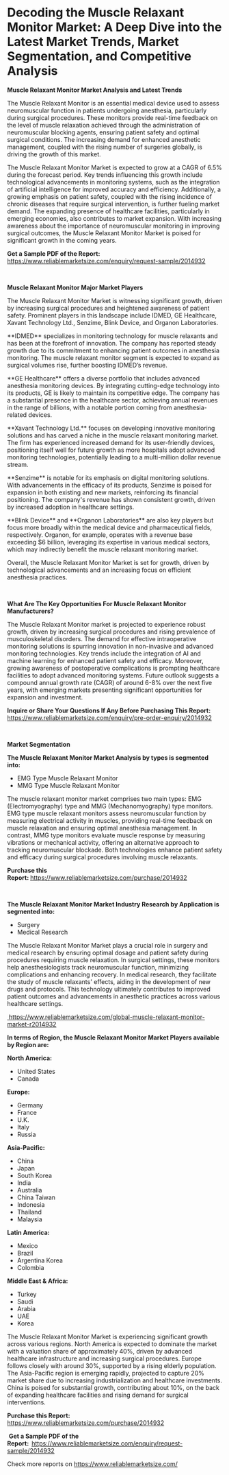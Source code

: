 <p><h1>Decoding the Muscle Relaxant Monitor Market: A Deep Dive into the Latest Market Trends, Market Segmentation, and Competitive Analysis</h1></p><p><strong>Muscle Relaxant Monitor Market Analysis and Latest Trends</strong></p>
<p><p>The Muscle Relaxant Monitor is an essential medical device used to assess neuromuscular function in patients undergoing anesthesia, particularly during surgical procedures. These monitors provide real-time feedback on the level of muscle relaxation achieved through the administration of neuromuscular blocking agents, ensuring patient safety and optimal surgical conditions. The increasing demand for enhanced anesthetic management, coupled with the rising number of surgeries globally, is driving the growth of this market.</p><p>The Muscle Relaxant Monitor Market is expected to grow at a CAGR of 6.5% during the forecast period. Key trends influencing this growth include technological advancements in monitoring systems, such as the integration of artificial intelligence for improved accuracy and efficiency. Additionally, a growing emphasis on patient safety, coupled with the rising incidence of chronic diseases that require surgical intervention, is further fueling market demand. The expanding presence of healthcare facilities, particularly in emerging economies, also contributes to market expansion. With increasing awareness about the importance of neuromuscular monitoring in improving surgical outcomes, the Muscle Relaxant Monitor Market is poised for significant growth in the coming years.</p></p>
<p><strong>Get a Sample PDF of the Report:&nbsp;</strong> <a href="https://www.reliablemarketsize.com/enquiry/request-sample/2014932?utm_campaign=1879&utm_medium=2&utm_source=Github&utm_content=ia&utm_term=17012025&utm_id=muscle-relaxant-monitor">https://www.reliablemarketsize.com/enquiry/request-sample/2014932</a></p>
<p>&nbsp;</p>
<p><strong>Muscle Relaxant Monitor Major Market Players</strong></p>
<p><p>The Muscle Relaxant Monitor Market is witnessing significant growth, driven by increasing surgical procedures and heightened awareness of patient safety. Prominent players in this landscape include IDMED, GE Healthcare, Xavant Technology Ltd., Senzime, Blink Device, and Organon Laboratories.</p><p>**IDMED** specializes in monitoring technology for muscle relaxants and has been at the forefront of innovation. The company has reported steady growth due to its commitment to enhancing patient outcomes in anesthesia monitoring. The muscle relaxant monitor segment is expected to expand as surgical volumes rise, further boosting IDMED’s revenue.</p><p>**GE Healthcare** offers a diverse portfolio that includes advanced anesthesia monitoring devices. By integrating cutting-edge technology into its products, GE is likely to maintain its competitive edge. The company has a substantial presence in the healthcare sector, achieving annual revenues in the range of billions, with a notable portion coming from anesthesia-related devices.</p><p>**Xavant Technology Ltd.** focuses on developing innovative monitoring solutions and has carved a niche in the muscle relaxant monitoring market. The firm has experienced increased demand for its user-friendly devices, positioning itself well for future growth as more hospitals adopt advanced monitoring technologies, potentially leading to a multi-million dollar revenue stream.</p><p>**Senzime** is notable for its emphasis on digital monitoring solutions. With advancements in the efficacy of its products, Senzime is poised for expansion in both existing and new markets, reinforcing its financial positioning. The company's revenue has shown consistent growth, driven by increased adoption in healthcare settings.</p><p>**Blink Device** and **Organon Laboratories** are also key players but focus more broadly within the medical device and pharmaceutical fields, respectively. Organon, for example, operates with a revenue base exceeding $6 billion, leveraging its expertise in various medical sectors, which may indirectly benefit the muscle relaxant monitoring market. </p><p>Overall, the Muscle Relaxant Monitor Market is set for growth, driven by technological advancements and an increasing focus on efficient anesthesia practices.</p></p>
<p>&nbsp;</p>
<p><strong>What Are The Key Opportunities For Muscle Relaxant Monitor Manufacturers?</strong></p>
<p><p>The Muscle Relaxant Monitor market is projected to experience robust growth, driven by increasing surgical procedures and rising prevalence of musculoskeletal disorders. The demand for effective intraoperative monitoring solutions is spurring innovation in non-invasive and advanced monitoring technologies. Key trends include the integration of AI and machine learning for enhanced patient safety and efficacy. Moreover, growing awareness of postoperative complications is prompting healthcare facilities to adopt advanced monitoring systems. Future outlook suggests a compound annual growth rate (CAGR) of around 6-8% over the next five years, with emerging markets presenting significant opportunities for expansion and investment.</p></p>
<p><strong>Inquire or Share Your Questions If Any Before Purchasing This Report:</strong> <a href="https://www.reliablemarketsize.com/enquiry/pre-order-enquiry/2014932?utm_campaign=1879&utm_medium=2&utm_source=Github&utm_content=ia&utm_term=17012025&utm_id=muscle-relaxant-monitor">https://www.reliablemarketsize.com/enquiry/pre-order-enquiry/2014932</a></p>
<p>&nbsp;</p>
<p><strong>Market Segmentation</strong></p>
<p><strong>The Muscle Relaxant Monitor Market Analysis by types is segmented into:</strong></p>
<p><ul><li>EMG Type Muscle Relaxant Monitor</li><li>MMG Type Muscle Relaxant Monitor</li></ul></p>
<p><p>The muscle relaxant monitor market comprises two main types: EMG (Electromyography) type and MMG (Mechanomyography) type monitors. EMG type muscle relaxant monitors assess neuromuscular function by measuring electrical activity in muscles, providing real-time feedback on muscle relaxation and ensuring optimal anesthesia management. In contrast, MMG type monitors evaluate muscle response by measuring vibrations or mechanical activity, offering an alternative approach to tracking neuromuscular blockade. Both technologies enhance patient safety and efficacy during surgical procedures involving muscle relaxants.</p></p>
<p><strong>Purchase this Report:&nbsp;</strong><a href="https://www.reliablemarketsize.com/purchase/2014932?utm_campaign=1879&utm_medium=2&utm_source=Github&utm_content=ia&utm_term=17012025&utm_id=muscle-relaxant-monitor">https://www.reliablemarketsize.com/purchase/2014932</a></p>
<p>&nbsp;</p>
<p><strong>The Muscle Relaxant Monitor Market Industry Research by Application is segmented into:</strong></p>
<p><ul><li>Surgery</li><li>Medical Research</li></ul></p>
<p><p>The Muscle Relaxant Monitor Market plays a crucial role in surgery and medical research by ensuring optimal dosage and patient safety during procedures requiring muscle relaxation. In surgical settings, these monitors help anesthesiologists track neuromuscular function, minimizing complications and enhancing recovery. In medical research, they facilitate the study of muscle relaxants' effects, aiding in the development of new drugs and protocols. This technology ultimately contributes to improved patient outcomes and advancements in anesthetic practices across various healthcare settings.</p></p>
<p><a href="https://www.reliablemarketsize.com/global-muscle-relaxant-monitor-market-r2014932?utm_campaign=1879&utm_medium=2&utm_source=Github&utm_content=ia&utm_term=17012025&utm_id=muscle-relaxant-monitor">&nbsp;https://www.reliablemarketsize.com/global-muscle-relaxant-monitor-market-r2014932</a></p>
<p><strong>In terms of Region, the Muscle Relaxant Monitor Market Players available by Region are:</strong></p>
<p>
    <p> <strong> North America: </strong>
        <ul>
            <li>United States</li>
            <li>Canada</li>
        </ul>
        </p> 
    <p> <strong> Europe: </strong>
        <ul>
            <li>Germany</li>
            <li>France</li>
            <li>U.K.</li>
            <li>Italy</li>
            <li>Russia</li>
        </ul>
        </p> 
    <p> <strong> Asia-Pacific: </strong>
        <ul>
            <li>China</li>
            <li>Japan</li>
            <li>South Korea</li>
            <li>India</li>
            <li>Australia</li>
            <li>China Taiwan</li>
            <li>Indonesia</li>
            <li>Thailand</li>
            <li>Malaysia</li>
        </ul>
        </p> 
    <p> <strong> Latin America: </strong>
        <ul>
            <li>Mexico</li>
            <li>Brazil</li>
            <li>Argentina Korea</li>
            <li>Colombia</li>
        </ul>
        </p> 
    <p> <strong> Middle East & Africa: </strong>
        <ul>
            <li>Turkey</li>
            <li>Saudi</li>
            <li>Arabia</li>
            <li>UAE</li>
            <li>Korea</li>
        </ul>
    </p>
    </p>
<p><p>The Muscle Relaxant Monitor Market is experiencing significant growth across various regions. North America is expected to dominate the market with a valuation share of approximately 40%, driven by advanced healthcare infrastructure and increasing surgical procedures. Europe follows closely with around 30%, supported by a rising elderly population. The Asia-Pacific region is emerging rapidly, projected to capture 20% market share due to increasing industrialization and healthcare investments. China is poised for substantial growth, contributing about 10%, on the back of expanding healthcare facilities and rising demand for surgical interventions.</p></p>
<p><strong>Purchase this Report: </strong><a href="https://www.reliablemarketsize.com/purchase/2014932?utm_campaign=1879&utm_medium=2&utm_source=Github&utm_content=ia&utm_term=17012025&utm_id=muscle-relaxant-monitor">https://www.reliablemarketsize.com/purchase/2014932</a></p>
<p>&nbsp;<strong>Get a Sample PDF of the Report:&nbsp;&nbsp;</strong><a href="https://www.reliablemarketsize.com/enquiry/request-sample/2014932?utm_campaign=1879&utm_medium=2&utm_source=Github&utm_content=ia&utm_term=17012025&utm_id=muscle-relaxant-monitor">https://www.reliablemarketsize.com/enquiry/request-sample/2014932</a></p>
<p><strong></strong></p>
<p>Check more reports on <a href="https://www.reliablemarketsize.com/?utm_campaign=1879&utm_medium=2&utm_source=Github&utm_content=ia&utm_term=17012025&utm_id=muscle-relaxant-monitor">https://www.reliablemarketsize.com/</a></p>